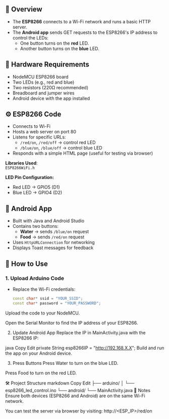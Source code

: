 ## 📱 Overview

- The **ESP8266** connects to a Wi-Fi network and runs a basic HTTP server.
- The **Android app** sends GET requests to the ESP8266's IP address to control the LEDs:
  - One button turns on the **red** LED.
  - Another button turns on the **blue** LED.
  
## 🔌 Hardware Requirements

- NodeMCU ESP8266 board
- Two LEDs (e.g., red and blue)
- Two resistors (220Ω recommended)
- Breadboard and jumper wires
- Android device with the app installed

## ⚙️ ESP8266 Code

- Connects to Wi-Fi
- Hosts a web server on port 80
- Listens for specific URLs:
  - `/red/on`, `/red/off` → control red LED
  - `/blue/on`, `/blue/off` → control blue LED
- Responds with a simple HTML page (useful for testing via browser)

**Libraries Used**:  
`ESP8266WiFi.h`

**LED Pin Configuration:**
- Red LED → GPIO5 (D1)
- Blue LED → GPIO4 (D2)

## 📲 Android App

- Built with Java and Android Studio
- Contains two buttons:
  - **Water** → sends `/blue/on` request
  - **Food** → sends `/red/on` request
- Uses `HttpURLConnection` for networking
- Displays Toast messages for feedback

## 🚀 How to Use

### 1. Upload Arduino Code

- Replace the Wi-Fi credentials:
  ```cpp
  const char* ssid = "YOUR_SSID";
  const char* password = "YOUR_PASSWORD";
Upload the code to your NodeMCU.

Open the Serial Monitor to find the IP address of your ESP8266.

2. Update Android App
Replace the IP in MainActivity.java with the ESP8266 IP:

java
Copy
Edit
private String esp8266IP = "http://192.168.X.X";
Build and run the app on your Android device.

3. Press Buttons
Press Water to turn on the blue LED.

Press Food to turn on the red LED.

🛠 Project Structure
markdown
Copy
Edit
├── arduino/
│   └── esp8266_led_control.ino
└── android/
    └── MainActivity.java
📝 Notes
Ensure both devices (ESP8266 and Android) are on the same Wi-Fi network.

You can test the server via browser by visiting: http://<ESP_IP>/red/on
